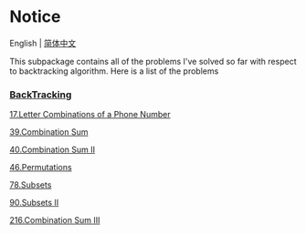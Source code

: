 # Notice
English | [简体中文](https://github.com/cartoonYu/LeetCodeSolution/blob/master/Solution/src/BackTracking/README-ZN.md)

This subpackage contains all of the problems I've solved so far with respect to backtracking algorithm. Here is a list of the problems

### [BackTracking](https://github.com/cartoonYu/LeetCodeSolution/blob/master/Solution/src/BackTracking)
[17.Letter Combinations of a Phone Number](https://github.com/cartoonYu/LeetCodeSolution/blob/master/Solution/src/BackTracking/Solution17.java)

[39.Combination Sum](https://github.com/cartoonYu/LeetCodeSolution/blob/master/Solution/src/BackTracking/Solution39.java)

[40.Combination Sum II](https://github.com/cartoonYu/LeetCodeSolution/blob/master/Solution/src/BackTracking/Solution40.java)

[46.Permutations](https://github.com/cartoonYu/LeetCodeSolution/blob/master/Solution/src/BackTracking/Solution46.java)

[78.Subsets](https://github.com/cartoonYu/LeetCodeSolution/blob/master/Solution/src/BackTracking/Solution78.java)

[90.Subsets II](https://github.com/cartoonYu/LeetCodeSolution/blob/master/Solution/src/BackTracking/Solution90.java)

[216.Combination Sum III](https://github.com/cartoonYu/LeetCodeSolution/blob/master/Solution/src/BackTracking/Solution216.java)

